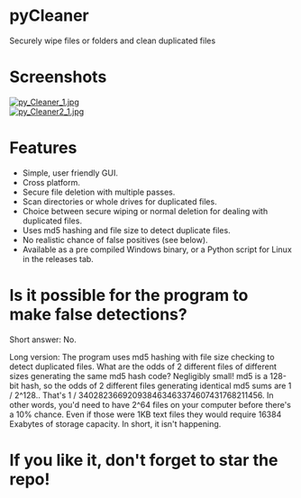 # pyCleaner
Securely wipe files or folders and clean duplicated files

# Screenshots
[![py_Cleaner_1.jpg](https://s14.postimg.org/3qc5zmudt/py_Cleaner_1.jpg)](https://postimg.org/image/k1c9vy6vh/)
<br />
[![py_Cleaner2_1.jpg](https://s14.postimg.org/79y3phmtt/py_Cleaner2_1.jpg)](https://postimg.org/image/fs7jtttcd/)

# Features
- Simple, user friendly GUI.
- Cross platform.
- Secure file deletion with multiple passes.
- Scan directories or whole drives for duplicated files.
- Choice between secure wiping or normal deletion for dealing with duplicated files.
- Uses md5 hashing and file size to detect duplicate files.
- No realistic chance of false positives (see below).
- Available as a pre compiled Windows binary, or a Python script for Linux in the releases tab.

# Is it possible for the program to make false detections?
Short answer: No.

Long version: The program uses md5 hashing with file size checking to detect duplicated files. What are the odds of 2 different files of different sizes generating the same md5 hash code? Negligibly small! md5 is a 128-bit hash, so the odds of 2 different files generating identical md5 sums are 1 / 2^128.. That's 1 / 340282366920938463463374607431768211456. In other words, you'd need to have 2^64 files on your computer before there's a 10% chance. Even if those were 1KB text files they would require 16384 Exabytes of storage capacity. In short, it isn't happening.

# If you like it, don't forget to star the repo!
